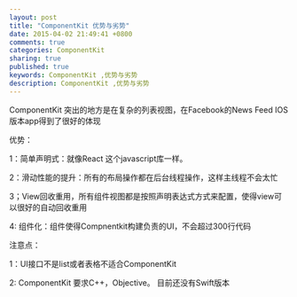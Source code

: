 ```yaml
---
layout: post
title: "ComponentKit 优势与劣势"
date: 2015-04-02 21:49:41 +0800
comments: true
categories: ComponentKit
sharing: true
published: true  
keywords: ComponentKit ,优势与劣势
description: ComponentKit ,优势与劣势
---
```



ComponentKit 突出的地方是在复杂的列表视图，在Facebook的News Feed IOS版本app得到了很好的体现
<!--more-->


优势：


  1：简单声明式：就像React 这个javascript库一样。

  2：滑动性能的提升：所有的布局操作都在后台线程操作，这样主线程不会太忙

  3；View回收重用，所有组件视图都是按照声明表达式方式来配置，使得view可以很好的自动回收重用

  4: 组件化：组件使得Compnentkit构建负责的UI，不会超过300行代码

注意点：

  1：UI接口不是list或者表格不适合ComponentKit


  2: ComponentKit 要求C++，Objective。 目前还没有Swift版本
